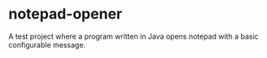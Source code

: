 # notepad-opener
A test project where a program written in Java opens notepad with a basic configurable message.
